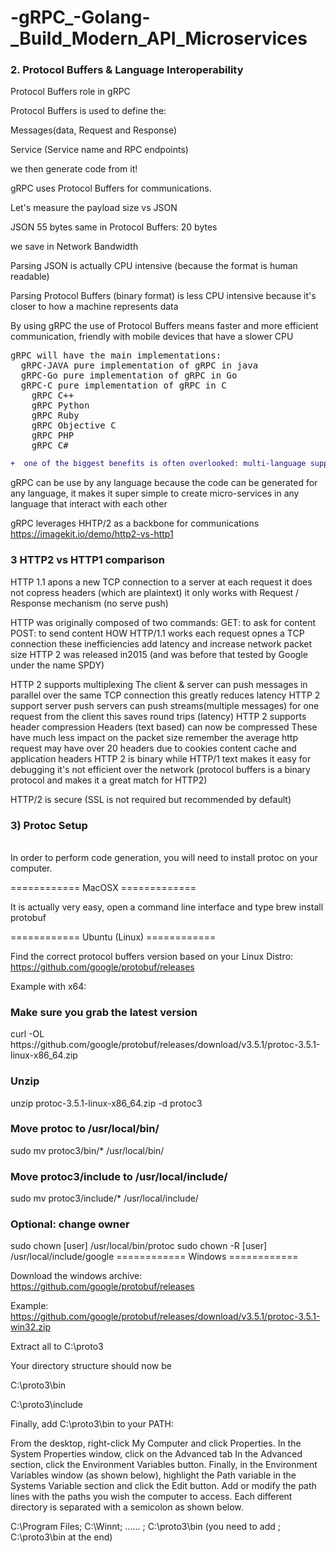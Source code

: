 # -gRPC_-Golang-_Build_Modern_API_Microservices

<h3> 2. Protocol Buffers & Language Interoperability </h3>

Protocol Buffers role in gRPC

Protocol Buffers is used to define the: 

Messages(data, Request and Response)

Service (Service name and RPC endpoints)

we then generate code from it! 

gRPC uses Protocol Buffers for communications.

Let's measure the payload size vs JSON

JSON 55 bytes same in Protocol Buffers: 20 bytes

we save in Network Bandwidth

Parsing JSON is actually CPU intensive (because the format is human readable)

Parsing Protocol Buffers (binary format) is less CPU intensive because it's closer to how a machine represents data

By using gRPC the use of Protocol Buffers means faster and more efficient communication, friendly with mobile devices that have a slower CPU

<pre>gRPC will have the main implementations:
  gRPC-JAVA pure implementation of gRPC in java
  gRPC-Go pure implementation of gRPC in Go
  gRPC-C pure implementation of gRPC in C
    gRPC C++
    gRPC Python
    gRPC Ruby
    gRPC Objective C
    gRPC PHP
    gRPC C#</pre>
    
```diff
+  one of the biggest benefits is often overlooked: multi-language support.
```    
 gRPC can be use by any language
because the code can be generated for any language, it makes it super simple to create micro-services in any language that interact with each other

gRPC leverages HHTP/2 as a backbone for communications
<a hrf="https://imagekit.io/demo/http2-vs-http1">https://imagekit.io/demo/http2-vs-http1</a>
<h3>3 HTTP2 vs HTTP1 comparison</h3>
HTTP 1.1 apons a new TCP connection to a server at each request it does not copress headers (which are plaintext)
it only works with Request / Response mechanism (no serve push)

HTTP was originally composed of two commands:
GET: to ask for content
POST: to send content
HOW HTTP/1.1 works 
each request opnes a TCP connection these inefficiencies add latency and increase network packet size
HTTP 2 was released in2015 (and was before that tested by Google under the name SPDY)

HTTP 2 supports multiplexing
The client & server can push messages in parallel over the same TCP connection this greatly reduces latency
HTTP 2 support server push servers can push streams(multiple messages) for one request from the client this saves round trips (latency)
HTTP 2 supports header compression 
Headers (text based) can now be compressed
These have much less impact on the packet size
remember the average http request may have over 20 headers due to cookies content cache and application headers
HTTP 2 is binary
while HTTP/1 text makes it easy for debugging it's not efficient over the network (protocol buffers is a binary protocol and makes it a great match for HTTP2)

HTTP/2 is secure (SSL is not required but recommended by default)

<h3>3) Protoc Setup </h3><br>
In order to perform code generation, you will need to install protoc  on your computer.

============ MacOSX =============

It is actually very easy, open a command line interface and type brew install protobuf 

============ Ubuntu (Linux) ============

Find the correct protocol buffers version based on your Linux Distro: https://github.com/google/protobuf/releases

Example with x64:

<h3> Make sure you grab the latest version </h3>
curl -OL https://github.com/google/protobuf/releases/download/v3.5.1/protoc-3.5.1-linux-x86_64.zip
<h3> Unzip </h3>
unzip protoc-3.5.1-linux-x86_64.zip -d protoc3
<h3>  Move protoc to /usr/local/bin/ </h3>
sudo mv protoc3/bin/* /usr/local/bin/
<h3>  Move protoc3/include to /usr/local/include/ </h3>
sudo mv protoc3/include/* /usr/local/include/
<h3>  Optional: change owner </h3>
sudo chown [user] /usr/local/bin/protoc
sudo chown -R [user] /usr/local/include/google
============ Windows ============

Download the windows archive: https://github.com/google/protobuf/releases

Example: https://github.com/google/protobuf/releases/download/v3.5.1/protoc-3.5.1-win32.zip

Extract all to C:\proto3  

Your directory structure should now be

C:\proto3\bin 

C:\proto3\include 

Finally, add C:\proto3\bin to your PATH:

From the desktop, right-click My Computer and click Properties.
In the System Properties window, click on the Advanced tab
In the Advanced section, click the Environment Variables button.
Finally, in the Environment Variables window (as shown below), highlight the Path variable in the Systems Variable section and click the Edit button. Add or modify the path lines with the paths you wish the computer to access. Each different directory is separated with a semicolon as shown below.

C:\Program Files; C:\Winnt; ...... ; C:\proto3\bin
(you need to add ; C:\proto3\bin  at the end)





  


